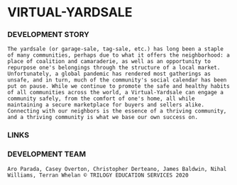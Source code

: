 # VIRTUAL-YARDSALE

### DEVELOPMENT STORY
```
The yardsale (or garage-sale, tag-sale, etc.) has long been a staple of many communities, perhaps due to what it offers the neighborhood: a place of coalition and camaraderie, as well as an opportunity to repurpose one's belongings through the structure of a local market. Unfortunately, a global pandemic has rendered most gatherings as unsafe, and in turn, much of the community's social calendar has been put on pause. While we continue to promote the safe and healthy habits of all communities across the world, a Virtual-Yardsale can engage a community safely, from the comfort of one's home, all while maintaining a secure marketplace for buyers and sellers alike. Connecting with our neighbors is the essence of a thriving community, and a thriving community is what we base our own success on. 
```

### LINKS

### DEVELOPMENT TEAM
```Aro Parada, Casey Overton, Christopher Derteano, James Baldwin, Nihal Williams, Terran Whelan © TRILOGY EDUCATION SERVICES 2020```

